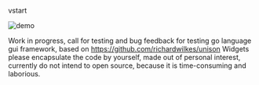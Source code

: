 vstart

![demo](demo.png)

Work in progress, call for testing and bug feedback for testing go language gui framework, based on https://github.com/richardwilkes/unison
Widgets please encapsulate the code by yourself, made out of personal interest, currently do not intend to open source, 
because it is time-consuming and laborious.

